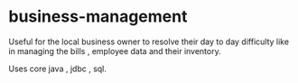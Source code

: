 # business-management
Useful for the local business owner to resolve their day to day difficulty like in managing the bills , employee data and their inventory.

 Uses core java , jdbc , sql.
